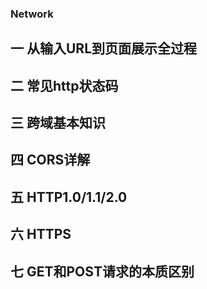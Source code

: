 ### Network

## 一 从输入URL到页面展示全过程

## 二 常见http状态码

## 三 跨域基本知识

## 四 CORS详解

## 五 HTTP1.0/1.1/2.0

## 六 HTTPS

## 七 GET和POST请求的本质区别
